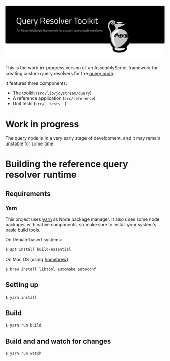 ![Query resolver toolkit](./banner.svg)

This is the work-in-progress version of an AssemblyScript framework for creating custom query resolvers for the [query node](https://github.com/Joystream/query-node-joystream). 

It features three components:

- The toolkit (`src/lib/joystream/query`)
- A reference application (`src/reference`)
- Unit tests (`src/__tests__`)


# Work in progress

The query node is in a very early stage of development, and it may remain unstable for some time. 

# Building the reference query resolver runtime

## Requirements

### Yarn

This project uses [yarn](https://yarnpkg.com/) as Node package manager. It also
uses some node packages with native components, so make sure to install your
system's basic build tools.

On Debian-based systems:

```bash
$ apt install build-essential
```

On Mac OS (using [homebrew](https://brew.sh/)):

```bash
$ brew install libtool automake autoconf
```

## Setting up

```bash
$ yarn install
```

## Build

```bash
$ yarn run build
```

## Build and and watch for changes

```bash
$ yarn run watch
```
